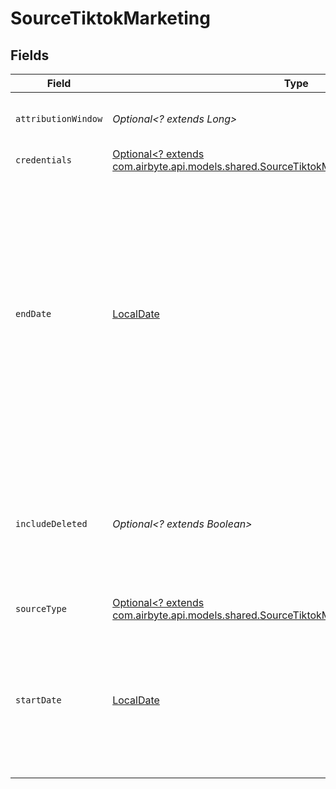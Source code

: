 # SourceTiktokMarketing


## Fields

| Field                                                                                                                                                                                                                                                                  | Type                                                                                                                                                                                                                                                                   | Required                                                                                                                                                                                                                                                               | Description                                                                                                                                                                                                                                                            |
| ---------------------------------------------------------------------------------------------------------------------------------------------------------------------------------------------------------------------------------------------------------------------- | ---------------------------------------------------------------------------------------------------------------------------------------------------------------------------------------------------------------------------------------------------------------------- | ---------------------------------------------------------------------------------------------------------------------------------------------------------------------------------------------------------------------------------------------------------------------- | ---------------------------------------------------------------------------------------------------------------------------------------------------------------------------------------------------------------------------------------------------------------------- |
| `attributionWindow`                                                                                                                                                                                                                                                    | *Optional<? extends Long>*                                                                                                                                                                                                                                             | :heavy_minus_sign:                                                                                                                                                                                                                                                     | The attribution window in days.                                                                                                                                                                                                                                        |
| `credentials`                                                                                                                                                                                                                                                          | [Optional<? extends com.airbyte.api.models.shared.SourceTiktokMarketingAuthenticationMethod>](../../models/shared/SourceTiktokMarketingAuthenticationMethod.md)                                                                                                        | :heavy_minus_sign:                                                                                                                                                                                                                                                     | Authentication method                                                                                                                                                                                                                                                  |
| `endDate`                                                                                                                                                                                                                                                              | [LocalDate](https://docs.oracle.com/javase/8/docs/api/java/time/LocalDate.html)                                                                                                                                                                                        | :heavy_minus_sign:                                                                                                                                                                                                                                                     | The date until which you'd like to replicate data for all incremental streams, in the format YYYY-MM-DD. All data generated between start_date and this date will be replicated. Not setting this option will result in always syncing the data till the current date. |
| `includeDeleted`                                                                                                                                                                                                                                                       | *Optional<? extends Boolean>*                                                                                                                                                                                                                                          | :heavy_minus_sign:                                                                                                                                                                                                                                                     | Set to active if you want to include deleted data in report based streams and Ads, Ad Groups and Campaign streams.                                                                                                                                                     |
| `sourceType`                                                                                                                                                                                                                                                           | [Optional<? extends com.airbyte.api.models.shared.SourceTiktokMarketingTiktokMarketing>](../../models/shared/SourceTiktokMarketingTiktokMarketing.md)                                                                                                                  | :heavy_minus_sign:                                                                                                                                                                                                                                                     | N/A                                                                                                                                                                                                                                                                    |
| `startDate`                                                                                                                                                                                                                                                            | [LocalDate](https://docs.oracle.com/javase/8/docs/api/java/time/LocalDate.html)                                                                                                                                                                                        | :heavy_minus_sign:                                                                                                                                                                                                                                                     | The Start Date in format: YYYY-MM-DD. Any data before this date will not be replicated. If this parameter is not set, all data will be replicated.                                                                                                                     |